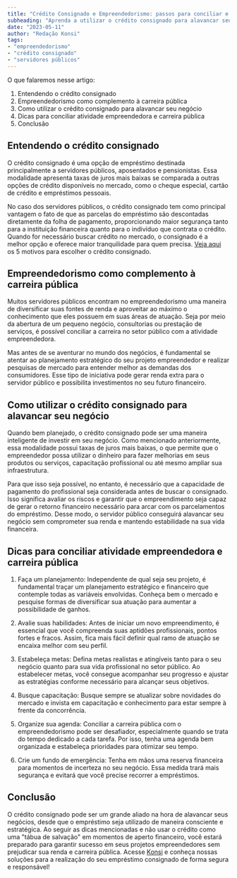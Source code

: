 ```yaml
---
title: "Crédito Consignado e Empreendedorismo: passos para conciliar e potencializar seus ganhos"
subheading: "Aprenda a utilizar o crédito consignado para alavancar seu negócio sem prejudicar sua saúde financeira."
date: "2023-05-11"
author: "Redação Konsi"
tags:
- "empreendedorismo"
- "crédito consignado"
- "servidores públicos"
---
```


O que falaremos nesse artigo:

1. Entendendo o crédito consignado
2. Empreendedorismo como complemento à carreira pública
3. Como utilizar o crédito consignado para alavancar seu negócio
4. Dicas para conciliar atividade empreendedora e carreira pública
5. Conclusão

## Entendendo o crédito consignado

O crédito consignado é uma opção de empréstimo destinada principalmente a servidores públicos, aposentados e pensionistas. Essa modalidade apresenta taxas de juros mais baixas se comparada a outras opções de crédito disponíveis no mercado, como o cheque especial, cartão de crédito e empréstimos pessoais. 

No caso dos servidores públicos, o crédito consignado tem como principal vantagem o fato de que as parcelas do empréstimo são descontadas diretamente da folha de pagamento, proporcionando maior segurança tanto para a instituição financeira quanto para o indivíduo que contrata o crédito. Quando for necessário buscar crédito no mercado, o consignado é a melhor opção e oferece maior tranquilidade para quem precisa. [Veja aqui](https://konsi.com.br/blog/5-motivos-para-escolher-o-credito-consignado-publico) os 5 motivos para escolher o crédito consignado.

## Empreendedorismo como complemento à carreira pública

Muitos servidores públicos encontram no empreendedorismo uma maneira de diversificar suas fontes de renda e aproveitar ao máximo o conhecimento que eles possuem em suas áreas de atuação. Seja por meio da abertura de um pequeno negócio, consultorias ou prestação de serviços, é possível conciliar a carreira no setor público com a atividade empreendedora.

Mas antes de se aventurar no mundo dos negócios, é fundamental se atentar ao planejamento estratégico do seu projeto empreendedor e realizar pesquisas de mercado para entender melhor as demandas dos consumidores. Esse tipo de iniciativa pode gerar renda extra para o servidor público e possibilita investimentos no seu futuro financeiro.

## Como utilizar o crédito consignado para alavancar seu negócio

Quando bem planejado, o crédito consignado pode ser uma maneira inteligente de investir em seu negócio. Como mencionado anteriormente, essa modalidade possui taxas de juros mais baixas, o que permite que o empreendedor possa utilizar o dinheiro para fazer melhorias em seus produtos ou serviços, capacitação profissional ou até mesmo ampliar sua infraestrutura.

Para que isso seja possível, no entanto, é necessário que a capacidade de pagamento do profissional seja considerada antes de buscar o consignado. Isso significa avaliar os riscos e garantir que o empreendimento seja capaz de gerar o retorno financeiro necessário para arcar com os parcelamentos do empréstimo. Desse modo, o servidor público conseguirá alavancar seu negócio sem comprometer sua renda e mantendo estabilidade na sua vida financeira.

## Dicas para conciliar atividade empreendedora e carreira pública

1. Faça um planejamento: Independente de qual seja seu projeto, é fundamental traçar um planejamento estratégico e financeiro que contemple todas as variáveis envolvidas. Conheça bem o mercado e pesquise formas de diversificar sua atuação para aumentar a possibilidade de ganhos.

2. Avalie suas habilidades: Antes de iniciar um novo empreendimento, é essencial que você compreenda suas aptidões profissionais, pontos fortes e fracos. Assim, fica mais fácil definir qual ramo de atuação se encaixa melhor com seu perfil.

3. Estabeleça metas: Defina metas realistas e atingíveis tanto para o seu negócio quanto para sua vida profissional no setor público. Ao estabelecer metas, você consegue acompanhar seu progresso e ajustar as estratégias conforme necessário para alcançar seus objetivos.

4. Busque capacitação: Busque sempre se atualizar sobre novidades do mercado e invista em capacitação e conhecimento para estar sempre à frente da concorrência.

5. Organize sua agenda: Conciliar a carreira pública com o empreendedorismo pode ser desafiador, especialmente quando se trata do tempo dedicado a cada tarefa. Por isso, tenha uma agenda bem organizada e estabeleça prioridades para otimizar seu tempo.

6. Crie um fundo de emergência: Tenha em mãos uma reserva financeira para momentos de incerteza no seu negócio. Essa medida trará mais segurança e evitará que você precise recorrer a empréstimos.

## Conclusão

O crédito consignado pode ser um grande aliado na hora de alavancar seus negócios, desde que o empréstimo seja utilizado de maneira consciente e estratégica. Ao seguir as dicas mencionadas e não usar o crédito como uma "tábua de salvação" em momentos de aperto financeiro, você estará preparado para garantir sucesso em seus projetos empreendedores sem prejudicar sua renda e carreira pública. Acesse [Konsi](https://konsi.com.br/) e conheça nossas soluções para a realização do seu empréstimo consignado de forma segura e responsável!